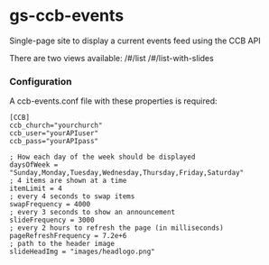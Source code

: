 # gs-ccb-events
Single-page site to display a current events feed using the CCB API

There are two views available:
/#/list
/#/list-with-slides

### Configuration

A ccb-events.conf file with these properties is required:

```
[CCB]
ccb_church="yourchurch"
ccb_user="yourAPIuser"
ccb_pass="yourAPIpass"

; How each day of the week should be displayed
daysOfWeek = "Sunday,Monday,Tuesday,Wednesday,Thursday,Friday,Saturday"
; 4 items are shown at a time
itemLimit = 4
; every 4 seconds to swap items
swapFrequency = 4000
; every 3 seconds to show an announcement
slideFrequency = 3000
; every 2 hours to refresh the page (in milliseconds)
pageRefreshFrequency = 7.2e+6
; path to the header image
slideHeadImg = "images/headlogo.png"
```
